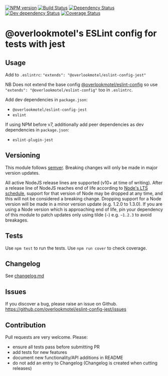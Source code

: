 [![NPM version](https://img.shields.io/npm/v/@overlookmotel/eslint-config-jest.svg)](https://www.npmjs.com/package/@overlookmotel/eslint-config-jest)
[![Build Status](https://img.shields.io/github/workflow/status/overlookmotel/eslint-config-jest/Test.svg)](https://github.com/overlookmotel/eslint-config-jest/actions)
[![Dependency Status](https://img.shields.io/david/overlookmotel/eslint-config-jest.svg)](https://david-dm.org/overlookmotel/eslint-config-jest)
[![Dev dependency Status](https://img.shields.io/david/dev/overlookmotel/eslint-config-jest.svg)](https://david-dm.org/overlookmotel/eslint-config-jest)
[![Coverage Status](https://img.shields.io/coveralls/overlookmotel/eslint-config-jest/master.svg)](https://coveralls.io/r/overlookmotel/eslint-config-jest)

# @overlookmotel's ESLint config for tests with jest

## Usage

Add to `.eslintrc`: `"extends": "@overlookmotel/eslint-config-jest"`

NB Does not extend the base config [@overlookmotel/eslint-config](https://www.npmjs.com/package/@overlookmotel/eslint-config) so use `"extends": "@overlookmotel/eslint-config"` too in `.eslintrc`.

Add dev dependencies in `package.json`:

* `@overlookmotel/eslint-config-jest`
* `eslint`

If using NPM before v7, additionally add peer dependencies as dev dependencies in `package.json`:

* `eslint-plugin-jest`

## Versioning

This module follows [semver](https://semver.org/). Breaking changes will only be made in major version updates.

All active NodeJS release lines are supported (v10+ at time of writing). After a release line of NodeJS reaches end of life according to [Node's LTS schedule](https://nodejs.org/en/about/releases/), support for that version of Node may be dropped at any time, and this will not be considered a breaking change. Dropping support for a Node version will be made in a minor version update (e.g. 1.2.0 to 1.3.0). If you are using a Node version which is approaching end of life, pin your dependency of this module to patch updates only using tilde (`~`) e.g. `~1.2.3` to avoid breakages.

## Tests

Use `npm test` to run the tests. Use `npm run cover` to check coverage.

## Changelog

See [changelog.md](https://github.com/overlookmotel/eslint-config-jest/blob/master/changelog.md)

## Issues

If you discover a bug, please raise an issue on Github. https://github.com/overlookmotel/eslint-config-jest/issues

## Contribution

Pull requests are very welcome. Please:

* ensure all tests pass before submitting PR
* add tests for new features
* document new functionality/API additions in README
* do not add an entry to Changelog (Changelog is created when cutting releases)
